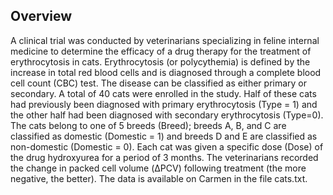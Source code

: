 ## Overview

A clinical trial was conducted by veterinarians specializing in feline internal medicine to determine the efficacy of a drug therapy for the treatment of erythrocytosis in cats. Erythrocytosis (or polycythemia) is defined by the increase in total red blood cells and is diagnosed through a complete blood cell count (CBC) test. The disease can be classified as either primary or secondary. A total of 40 cats were enrolled in the study. Half of these cats had previously been diagnosed with primary erythrocytosis (Type = 1) and the other half had been diagnosed with secondary erythrocytosis (Type=0). The cats belong to one of 5 breeds (Breed); breeds A, B, and C are classified as domestic (Domestic = 1) and breeds D and E are classified as non-domestic (Domestic = 0). Each cat was given a specific dose (Dose) of the drug hydroxyurea for a period of 3 months. The veterinarians recorded the change in packed cell volume (ΔPCV) following treatment (the more negative, the better). The data is available on Carmen in the file cats.txt.
